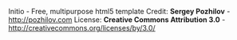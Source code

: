 Initio - Free, multipurpose html5 template
Credit: **Sergey Pozhilov** - http://pozhilov.com
License: **Creative Commons Attribution 3.0** - http://creativecommons.org/licenses/by/3.0/



